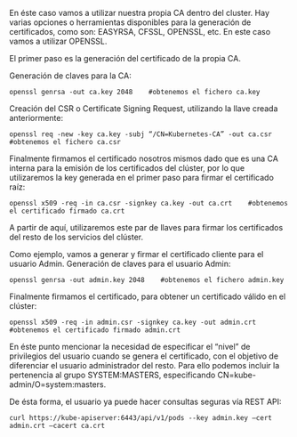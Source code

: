 En éste caso vamos a utilizar nuestra propia CA dentro del cluster. Hay varias opciones o herramientas disponibles para la generación de certificados, como son: EASYRSA, CFSSL, OPENSSL, etc. En este caso vamos a utilizar OPENSSL.

El primer paso es la generación del certificado de la propia CA.

Generación de claves para la CA:     
```
openssl genrsa -out ca.key 2048    #obtenemos el fichero ca.key 
```

Creación del CSR o Certificate Signing Request, utilizando la llave creada anteriormente:
```
openssl req -new -key ca.key -subj “/CN=Kubernetes-CA” -out ca.csr     #obtenemos el fichero ca.csr
```
Finalmente firmamos el certificado nosotros mismos dado que es una CA interna para la emisión de los certificados del clúster, por lo que utilizaremos la key generada en el primer paso para firmar el certificado raíz:
```
openssl x509 -req -in ca.csr -signkey ca.key -out ca.crt    #obtenemos el certificado firmado ca.crt
```
A partir de aquí, utilizaremos este par de llaves para firmar los certificados del resto de los servicios del clúster.

Como ejemplo, vamos a generar y firmar el certificado cliente para el usuario Admin. Generación de claves para el usuario Admin:     
```
openssl genrsa -out admin.key 2048    #obtenemos el fichero admin.key 
```
Finalmente firmamos el certificado, para obtener un certificado válido en el clúster:
```
openssl x509 -req -in admin.csr -signkey ca.key -out admin.crt   #obtenemos el certificado firmado admin.crt
```
En éste punto mencionar la necesidad de especificar el “nivel” de privilegios del usuario cuando se genera el certificado, con el objetivo de diferenciar el usuario administrador del resto. Para ello podemos incluir la pertenencia al grupo SYSTEM:MASTERS, especificando CN=kube-admin/O=system:masters.

De ésta forma, el usuario ya puede hacer consultas seguras vía REST API:
```
curl https://kube-apiserver:6443/api/v1/pods --key admin.key –cert admin.crt –cacert ca.crt 
```